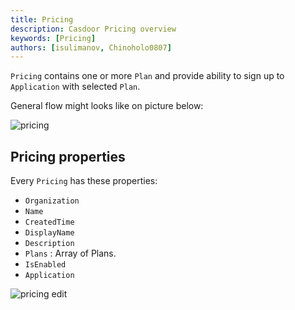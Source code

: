 ```yaml
---
title: Pricing 
description: Casdoor Pricing overview
keywords: [Pricing]
authors: [isulimanov, Chinoholo0807]
---
```


`Pricing` contains one or more `Plan` and provide ability to sign up to `Application` with selected `Plan`.

General flow might looks like on picture below:

![pricing](/img/pricing/pricing_flow.png)

## Pricing properties

Every `Pricing` has these properties:

* `Organization`
* `Name`
* `CreatedTime`
* `DisplayName`
* `Description`
* `Plans` : Array of Plans.
* `IsEnabled`
* `Application`

![pricing edit](/img/pricing/pricing_edit.png)
